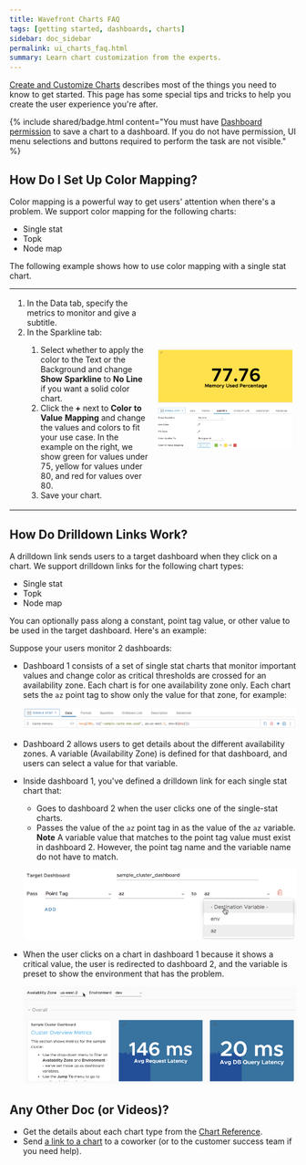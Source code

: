 ```yaml
---
title: Wavefront Charts FAQ
tags: [getting started, dashboards, charts]
sidebar: doc_sidebar
permalink: ui_charts_faq.html
summary: Learn chart customization from the experts.
---
```


[Create and Customize Charts](ui_charts.html) describes most of the things you need to know to get started. This page has some special tips and tricks to help you create the user experience you're after.

{% include shared/badge.html content="You must have [Dashboard permission](permissions_overview.html) to save a chart to a dashboard. If you do not have permission, UI menu selections and buttons required to perform the task are not visible." %}

<!--- Consider including Improve Display Speed with Sampling Option here --->

## How Do I Set Up Color Mapping?

Color mapping is a powerful way to get users' attention when there's a problem. We support color mapping for the following charts:
* Single stat
* Topk
* Node map

The following example shows how to use color mapping with a single stat chart.

<table style="width: 100%;">
<tbody>
<tr>
<td width="50%">
<ol>
<li>In the Data tab, specify the metrics to monitor and give a subtitle. </li>
<li>In the Sparkline tab:</li>
<ol><li>Select whether to apply the color to the Text or the Background and change <strong>Show Sparkline</strong> to <strong>No Line</strong> if you want a solid color chart. </li>
<li>Click the <strong>+</strong> next to <strong>Color to Value Mapping</strong> and change the values and colors to fit your use case. In the example on the right, we show green for values under 75, yellow for values under 80, and red for values over 80. </li>
<li>Save your chart. </li></ol>
</ol></td>
<td width="50%"><img src="/images/color_mapping_faq.png" alt="create dashboard"></td>
</tr>
</tbody>
</table>

## How Do Drilldown Links Work?


A drilldown link sends users to a target dashboard when they click on a chart. We support drilldown links for the following chart types:
* Single stat
* Topk
* Node map

You can optionally pass along a constant, point tag value, or other value to be used in the target dashboard. Here's an example:

Suppose your users monitor 2 dashboards:
* Dashboard 1 consists of a set of single stat charts that monitor important values and change color as critical thresholds are crossed for an availability zone. Each chart is for one availability zone only. Each chart sets the `az` point tag to show only the value for that zone, for example:

  ![query for drilldown](images/drilldown_0.png)

* Dashboard 2 allows users to get details about the different availability zones. A variable (Availability Zone) is defined for that dashboard, and users can select a value for that variable.

* Inside dashboard 1, you've defined a drilldown link for each single stat chart that:
  - Goes to dashboard 2 when the user clicks one of the single-stat charts.
  - Passes the value of the `az` point tag in as the value of the `az` variable.
  **Note** A variable value that matches to the point tag value must exist in dashboard 2. However, the point tag name and the variable name do not have to match.

  ![drilldown_definition](images/drilldown_1.png)

* When the user clicks on a chart in dashboard 1 because it shows a critical value, the user is redirected to dashboard 2, and the variable is preset to show the environment that has the problem.

  ![drilldown_target](images/drilldown_2.png)


## Any Other Doc (or Videos)?

* Get the details about each chart type from the [Chart Reference](ui_chart_reference.html).
* Send [a link to a chart](ui_sharing.html#share-a-link-to-a-dashboard-or-chart) to a coworker (or to the customer success team if you need help).
<!---
* [Embed a chart](ui_sharing.html#embed-a-chart-in-other-uis) outside Wavefront.--->

